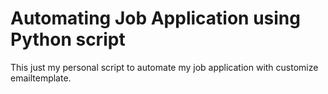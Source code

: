 # Automating Job Application using Python script

This just my personal script to automate my job application with customize emailtemplate.
